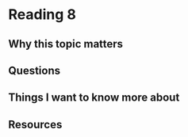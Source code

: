 # Reading 8

## Why this topic matters


## Questions



## Things I want to know more about


## Resources
